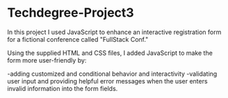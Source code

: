 # Techdegree-Project3

In this project I used JavaScript to enhance an interactive registration form for a fictional conference called "FullStack Conf."

Using the supplied HTML and CSS files, I added JavaScript to make the form more user-friendly by:

-adding customized and conditional behavior and interactivity
-validating user input and providing helpful error messages when the user enters invalid information into the form fields.
